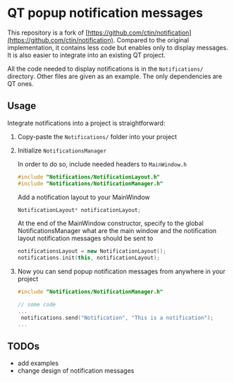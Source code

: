 # QT popup notification messages

This repository is a fork of [https://github.com/ctin/notification](https://github.com/ctin/notification). Compared to the original implementation, it contains less code but enables only to display messages. It is also easier to integrate into an existing QT project.

All the code needed to display notifications is in the `Notifications/` directory. Other files are given as an example. The only dependencies are QT ones.

## Usage

Integrate notifications into a project is straightforward:

1. Copy-paste the `Notifications/` folder into your project

2. Initialize `NotificationsManager`

   In order to do so, include needed headers to `MainWindow.h`

   ```c++
   #include "Notifications/NotificationLayout.h"
   #include "Notifications/NotificationManager.h"
   ```

   Add a notification layout to your MainWindow

   ```c++
   NotificationLayout* notificationLayout;
   ```

   At the end of the MainWindow constructor, specify to the global NotificationsManager what are the main window and the notification layout notification messages should be sent to

   ```c++
   notificationsLayout = new NotificationLayout();
   notifications.init(this, notificationLayout);
   ```

   

3. Now you can send popup notification messages from anywhere in your project

   ```c++
   #include "Notifications/NotificationManager.h"
   
   // some code
   ...
   	notifications.send("Notification", "This is a notification");
   ...
   ```



## TODOs

- add examples
- change design of notification messages